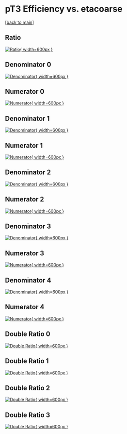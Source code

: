 # pT3 Efficiency vs. etacoarse

[[back to main](./)]



## Ratio

[![Ratio](../mtv/var/pT3_base_13_0_eff_etacoarse.png){ width=600px }](../mtv/var/pT3_base_13_0_eff_etacoarse.pdf)

## Denominator 0

[![Denominator](../mtv/den/pT3_base_13_0_eff_etacoarse_den0.png){ width=600px }](../mtv/den/pT3_base_13_0_eff_etacoarse_den0.pdf)

## Numerator 0

[![Numerator](../mtv/num/pT3_base_13_0_eff_etacoarse_num0.png){ width=600px }](../mtv/num/pT3_base_13_0_eff_etacoarse_num0.pdf)

## Denominator 1

[![Denominator](../mtv/den/pT3_base_13_0_eff_etacoarse_den1.png){ width=600px }](../mtv/den/pT3_base_13_0_eff_etacoarse_den1.pdf)

## Numerator 1

[![Numerator](../mtv/num/pT3_base_13_0_eff_etacoarse_num1.png){ width=600px }](../mtv/num/pT3_base_13_0_eff_etacoarse_num1.pdf)

## Denominator 2

[![Denominator](../mtv/den/pT3_base_13_0_eff_etacoarse_den2.png){ width=600px }](../mtv/den/pT3_base_13_0_eff_etacoarse_den2.pdf)

## Numerator 2

[![Numerator](../mtv/num/pT3_base_13_0_eff_etacoarse_num2.png){ width=600px }](../mtv/num/pT3_base_13_0_eff_etacoarse_num2.pdf)

## Denominator 3

[![Denominator](../mtv/den/pT3_base_13_0_eff_etacoarse_den3.png){ width=600px }](../mtv/den/pT3_base_13_0_eff_etacoarse_den3.pdf)

## Numerator 3

[![Numerator](../mtv/num/pT3_base_13_0_eff_etacoarse_num3.png){ width=600px }](../mtv/num/pT3_base_13_0_eff_etacoarse_num3.pdf)

## Denominator 4

[![Denominator](../mtv/den/pT3_base_13_0_eff_etacoarse_den4.png){ width=600px }](../mtv/den/pT3_base_13_0_eff_etacoarse_den4.pdf)

## Numerator 4

[![Numerator](../mtv/num/pT3_base_13_0_eff_etacoarse_num4.png){ width=600px }](../mtv/num/pT3_base_13_0_eff_etacoarse_num4.pdf)

## Double Ratio 0

[![Double Ratio](../mtv/ratio/pT3_base_13_0_eff_etacoarse_ratio0.png){ width=600px }](../mtv/ratio/pT3_base_13_0_eff_etacoarse_ratio0.pdf)

## Double Ratio 1

[![Double Ratio](../mtv/ratio/pT3_base_13_0_eff_etacoarse_ratio1.png){ width=600px }](../mtv/ratio/pT3_base_13_0_eff_etacoarse_ratio1.pdf)

## Double Ratio 2

[![Double Ratio](../mtv/ratio/pT3_base_13_0_eff_etacoarse_ratio2.png){ width=600px }](../mtv/ratio/pT3_base_13_0_eff_etacoarse_ratio2.pdf)

## Double Ratio 3

[![Double Ratio](../mtv/ratio/pT3_base_13_0_eff_etacoarse_ratio3.png){ width=600px }](../mtv/ratio/pT3_base_13_0_eff_etacoarse_ratio3.pdf)

